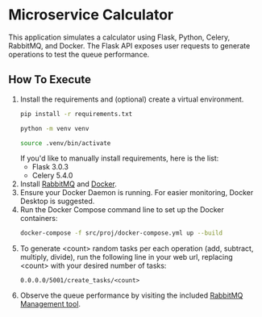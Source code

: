 # Microservice Calculator

This application simulates a calculator using Flask, Python, Celery, RabbitMQ, and Docker. The Flask API exposes user requests to generate operations to test the queue performance.

## How To Execute

1. Install the requirements and (optional) create a virtual environment.
    ```bash
    pip install -r requirements.txt

    python -m venv venv

    source .venv/bin/activate
    ```
    If you'd like to manually install requirements, here is the list:
    - Flask 3.0.3
    - Celery 5.4.0
2. Install [RabbitMQ](https://docs.celeryq.dev/en/stable/getting-started/backends-and-brokers/rabbitmq.html#id7) and [Docker](https://docs.docker.com/engine/install/).
3. Ensure your Docker Daemon is running. For easier monitoring, Docker Desktop is suggested.
4. Run the Docker Compose command line to set up the Docker containers:
    ```bash
    docker-compose -f src/proj/docker-compose.yml up --build
    ```
5. To generate \<count> random tasks per each operation (add, subtract, multiply, divide), run the following line in your web url, replacing \<count> with your desired number of tasks:
   ```
   0.0.0.0/5001/create_tasks/<count>
   ```
6. Observe the queue performance by visiting the included [RabbitMQ Management tool](http://localhost:15672/).

